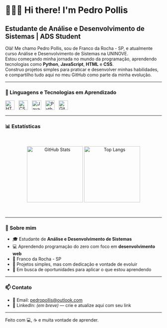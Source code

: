 # 👨🏻‍💻 Hi there! I'm Pedro Pollis  
## Estudante de Análise e Desenvolvimento de Sistemas | ADS Student

Olá! Me chamo Pedro Pollis, sou de Franco da Rocha - SP, e atualmente curso Análise e Desenvolvimento de Sistemas na UNINOVE.  
Estou começando minha jornada no mundo da programação, aprendendo tecnologias como **Python**, **JavaScript**, **HTML** e **CSS**.  
Construo projetos simples para praticar e desenvolver minhas habilidades, e compartilho tudo aqui no meu GitHub como parte da minha evolução.

---

### 🚀 Linguagens e Tecnologias em Aprendizado

<img 
    align="left" 
    alt="HTML"
    title="HTML" 
    width="30px" 
    style="padding-right: 10px;" 
    src="https://cdn.jsdelivr.net/gh/devicons/devicon@latest/icons/html5/html5-original.svg" 
/>
<img 
    align="left" 
    alt="CSS" 
    title="CSS"
    width="30px" 
    style="padding-right: 10px;" 
    src="https://cdn.jsdelivr.net/gh/devicons/devicon@latest/icons/css3/css3-original.svg" 
/>
<img 
    align="left" 
    alt="JavaScript" 
    title="JavaScript"
    width="30px" 
    style="padding-right: 10px;" 
    src="https://cdn.jsdelivr.net/gh/devicons/devicon@latest/icons/javascript/javascript-original.svg" 
/>
<img 
    align="left" 
    alt="Python" 
    title="Python"
    width="30px" 
    style="padding-right: 10px;" 
    src="https://cdn.jsdelivr.net/gh/devicons/devicon@latest/icons/python/python-original.svg" 
/>
<img 
    align="left" 
    alt="Git" 
    title="Git"
    width="30px" 
    style="padding-right: 10px;" 
    src="https://cdn.jsdelivr.net/gh/devicons/devicon@latest/icons/git/git-original.svg" 
/>

<br/>
<br/>

---

### 📊 Estatísticas

<br/>

<p align="center">
  <img 
    alt="GitHub Stats" 
    height="180" 
    src="https://github-readme-stats.vercel.app/api?username=PedroPollis&show_icons=true&theme=tokyonight&include_all_commits=true&locale=pt-br" 
  />
  <img 
    alt="Top Langs" 
    height="180" 
    src="https://github-readme-stats.vercel.app/api/top-langs/?username=PedroPollis&theme=tokyonight&layout=compact&custom_title=Tecnologias+Mais+Usadas&langs_count=6" 
  />
</p>

<br/>

---

### 📌 Sobre mim

- 🎓 Estudante de **Análise e Desenvolvimento de Sistemas**
- 💻 Aprendendo programação do zero com foco em **desenvolvimento web**
- 📍 Franco da Rocha - SP
- 🌱 Projetos simples, mas com dedicação e vontade de evoluir
- 🚀 Em busca de oportunidades para aplicar o que estou aprendendo

---

### 📫 Contato

- 📧 Email: [pedropollis@outlook.com](mailto:pedropollis@outlook.com)  
- 🔗 LinkedIn: *(em breve)* — crie e atualize aqui com seu link

---

Feito com 💻, ☕ e muita vontade de aprender.
